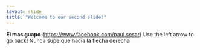 ```yaml
---
layout: slide
title: "Welcome to our second slide!"
---
```

**El mas guapo** (https://www.facebook.com/paul.sesar)
Use the left arrow to go back!
Nunca supe que hacia la flecha derecha
